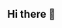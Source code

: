 ## Hi there 👋

<!--
**abrilnava-mtz/abrilnava-mtz** is a ✨ _special_ ✨ repository because its `README.md` (this file) appears on your GitHub profile.

![Banner del Proyecto](C:\Users\abril\Downloads\Banner Horizontal Minimalista Joyería.png)

[![YouTube Channel Subscribers](https://img.shields.io/youtube/channel/subscribers/UCnkVvthXz83JIWeuo3W6cJA)
[![Instagram](https://img.shields.io/badge/Instagram-%40tuusuario-ff69b4?style=for-the-badge&logo=instagram&logoColor=white)](https://instagram.com/)
[![X](https://img.shields.io/badge/X-%40_mnnavaa-1DA1F2?style=for-the-badge&logo=x&logoColor=white)](https://twitter.com/_mnnavaa)


# Mi Proyecto
![Visitas](https://visitor-badge.glitch.me/badge?page_id=abrilnava-mtz.repositorio)
![GitHub Repo stars](https://img.shields.io/github/stars/abrilnava-mtz/repositorio?style=social)
![GitHub forks](https://img.shields.io/github/forks/abrilnava-mtz/repositorio?style=social)
![GitHub issues](https://img.shields.io/github/issues/abrilnava.mtz/repositorio)


Here are some ideas to get you started:

- 🔭 I’m currently working on BMR
- 🌱 I’m currently learning Programation
- 👯 I’m looking to collaborate on projects
- 🤔 I’m looking for help with Puff Diddy
- 💬 Ask me about ...my favorite programming language
- 📫 How to reach me: ...8995031192
- 😄 Pronouns: ...She
- ⚡ Fun fact: INSANE
-->
